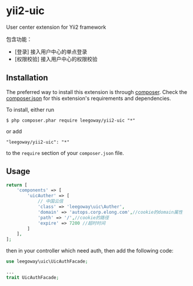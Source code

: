 # yii2-uic

User center extension for Yii2 framework

包含功能：
* [登录] 接入用户中心的单点登录
* [权限校验] 接入用户中心的权限校验

## Installation
The preferred way to install this extension is through [composer](http://getcomposer.org/download/). Check the [composer.json](https://github.com/daixianceng/yii2-uic/blob/master/composer.json) for this extension's requirements and dependencies.

To install, either run

```
$ php composer.phar require leegoway/yii2-uic "*"
```

or add

```
"leegoway/yii2-uic": "*"
```

to the ```require``` section of your `composer.json` file.

## Usage

```php
return [
    'components' => [
        'uicAuther' => [
            // 中国云信
            'class' => 'leegoway\uic\Auther',
            'domain' => 'autops.corp.elong.com',//cookie的domain属性
            'path' => '/',//cookie的路径
            'expire' => 7200 //超时时间
        ]
    ],
];
```

then in your controller which need auth, then add the following code:

```php
use leegoway\uic\UicAuthFacade;

...
trait UicAuthFacade;

```

